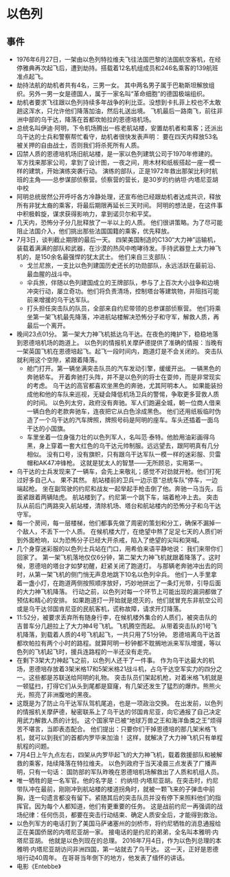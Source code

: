 # 以色列

## 事件

* 1976年6月27日，一架由以色列特拉维夫飞往法国巴黎的法国航空客机，在经停雅典再次起飞后，遭到劫持。搭载着12名机组成员和246名乘客的139航班准点起飞。
* 劫持法航的劫机者共有4名，三男一女。 其中两名男子属于巴勒斯坦解放组织。另外一男一女是德国人，属于一家名叫“革命细胞”的德国极端组织。
* 劫机者要求飞往跟以色列持续多年战争的利比亚。没想到卡扎菲上校也不太敢趟这浑水，只允许他们降落加油，然后礼送出境。 飞机最后一路南飞，前往非洲中部的乌干达，降落在首都坎帕拉的恩德培机场。
* 总统名叫伊迪·阿明，下令机场腾出一栋老航站楼，安置劫机者和乘客；还派出乌干达的士兵和警察帮忙看守，劫机者很快发表声明： 要在四天内释放53名被关押的自由战士，否则我们将杀死所有人质。
* 囚禁人质的恩德培机场旧航站楼，是一家以色列建筑公司于1970年修建的。 军方找来那家公司，拿到了设计图，一夜之间，用木材和纸板搭起一座一模一样的建筑，开始演练突袭行动。 演练的部队，正是1972年救出那架比利时航班的主角——总参谋部侦察营。侦察营的营长，是30岁的约纳坦·内塔尼亚胡中校
* 阿明总统居然公开呼吁各方冷静处理，还宣布他已经跟劫机者达成共识，释放所有非犹太裔的乘客，将最后期限再延长三天时间。 阿明的想法是，在这件事中积极斡旋，谋求获得影响力，拿到诺贝尔和平奖。
* 几天内，恐怖分子分几批释放了一半以上的人质。 他们很讲策略。为了尽可能阻止法国介入，他们挑出那些法国国籍的乘客，优先释放。
* 7月3日，谈判截止期限的最后一天。 四架美国制造的C130“大力神”运输机，装载着满满的部队和武器，在沙漠的热风中咆哮待发。手持武器登上大力神飞机的，是150余名最强悍的犹太武士。 他们来自三支部队：
    - 戈兰尼旅，一支比以色列建国历史还长的功勋部队，永远活跃在最前沿、最血腥的战斗中。
    - 伞兵旅，伴随以色列建国成立的王牌部队，参与了上百次大小战争和边境冲突行动，屡立奇功。他们将负责清场，控制塔台等建筑物，并阻挡可能前来增援的乌干达军队。
    - 打头担任突击队的队员，全部来自约尼带领的总参谋部侦察营。 他们将乘坐第一架飞机最先降落，冲进航站楼解决恐怖分子和守军，解救人质，再最后一个离开。
* 晚间23点01分。 第一架大力神飞机抵达乌干达。在夜色的掩护下，稳稳地落到恩德培机场的跑道上。 以色列的情报机关摩萨德提供了准确的情报：当晚有一架英国飞机在恩德培起飞。起飞一段时间内，跑道灯是不会关闭的。 突击队就利用这个空隙，紧跟着降落。
    - 舱门打开。第一辆坐满突击队员的汽车发动引擎，缓缓开出。 一辆黑色的奔驰轿车。 开着奔驰打头阵，并不是以色列的将士在耍帅，而是非常现实的考虑。 乌干达的高官都喜欢坐黑色的奔驰，尤其阿明本人。 如果能装扮成他和他的车队来巡视，无疑会降低机场卫兵的警惕，争取更多营救人质的时间。 以色列太穷，政府没有奔驰。军人们跑遍全城，朝一位商人借来一辆白色的老款奔驰车，连夜把它从白色涂成黑色。 他们还用纸板临时伪造了一个乌干达的汽车牌照，牌照号码是阿明的座车。车头还插着一面乌干达的小国旗。
    - 车里坐着一位身强力壮的以色列军人，名叫范·泰特。他脸用油彩画得乌黑，身上穿着一套大红色的乌干达元帅制服。远远望去，跟阿明真有几分相似。 没有口号，没有旗帜，只有跟乌干达军队一模一样的迷彩服、贝雷帽和AK47冲锋枪。 这就是犹太人的智慧——无所顾忌，实用第一。
* 乌干达的士兵发现来了一辆车，会先上来敬礼；感觉不对劲就开枪。他们打死过好多自己人。 果不其然。 航站楼前的卫兵一边示意“总统车队”停车，一边端起枪。 坐在副驾驶的约尼和战友一起举起手枪击倒了他。奔驰一马当先，后面紧跟着两辆陆虎。 航站楼到了。约尼第一个跳下车，端着枪冲上去。 突击队从前后门两路突入航站楼，清除机场、塔台和航站楼内的恐怖分子和乌干达守军。
* 每一个房间，每一层楼梯，他们都事先做了周密的策划和分工，确保不漏掉一个敌人，不丢下一个人质。 在候机楼大厅，在绝望中熬了足足七天的人质们听到外面枪响，以为恐怖分子已经大开杀戒，陷入了绝望的尖叫和哭喊。
* 几个身穿迷彩服的以色列士兵站在门口，用希伯来语平静地说： 我们来带你们回家了。 第一架飞机落地仅仅6分钟，第二架大力神飞机就跟着降落了。这时候，恩德培的塔台才如梦初醒，赶紧关闭了跑道灯。 与那辆老奔驰冲出去的同时，从第一架飞机的侧门悄无声息地跳下10名以色列伞兵。 他们一人手里拿着一盏小灯，在跑道两侧按照顺序放好，巧妙地拼出了一条灯光带，引导后面的大力神飞机降落。 行动之前，以色列对每一个环节上可能出现的漏洞都做了预估和精心的安排。 如果跑道灯一开始就是熄灭的，他们就冒充东非航空公司或是乌干达邻国肯尼亚的民航客机，谎称故障，请求开灯降落。
* 11:52分，被要求丢弃所有随身行李，在候机楼外集合的人质们，被突击队的吉普车分几趟拉上了大力神4号飞机。飞机腾空而起。 从带着突击队的1号飞机降落，到载着人质的4号飞机起飞，一共只用了51分钟。 恩德培离乌干达首都坎帕拉有两个小时的路程。就算阿明一秒钟都不耽搁地派来军队增援，等以色列的飞机起飞时，援兵连路程的一半还没有走完。
* 在剩下3架大力神起飞之前，以色列人还干了一件事。 作为乌干达最大的机场，恩德培存放着3架米格17和5架米格21战斗机，占乌干达空军实力的四分之一。这些都是苏联送给阿明的礼物。 突击队员们架起机枪，对着米格飞机就是一顿猛扫，打得它们从头到尾都是窟窿，有几架还发生了猛烈的爆炸。熊熊火光，照亮了非洲腹地的黑夜。
* 这既是为了防止乌干达军队驾机尾追，也是一项政治交换。 在出发前，以色列的情报机关摩萨德，秘密联系上了乌干达的邻国肯尼亚，向它通报了自己决定用武力解救人质的计划。 这个国家早已被“地球万兽之王和海洋鱼类之王”烦得苦不堪言，当即表态配合。 他们提出：只要你们干掉恩德培的那几架米格飞机，就可以到我们的首都内罗毕来加油！ 这样，就解决了大力神飞机只有单程航程的问题。
* 7月4日上午九点左右，四架从内罗毕起飞的大力神飞机，载着救援部队和被解救的乘客，陆续降落在特拉维夫。 以色列政府于当天凌晨三点发表了广播声明，只有一句话： 国防部的军队昨晚在恩德培机场解救出了人质和机组人员。
* 唯一牺牲的是一名军官。他的名字是： 约纳坦·内塔尼亚胡。在突击时，约尼带队冲在最前，刚刚冲到航站楼的楼道拐角时，就被一颗飞来的子弹击中前胸，连一句遗言都没有留下。紧随其后的突击队员并没有停下来照料他们的指挥官。因为每个人都知道，他们有更重要的任务。 这是战前约尼一再强调的战场纪律：任何伤员，都要在突击行动结束、确定人质安全后，才能得到救治。
* 以色列军方的电话打到了美国马萨诸塞州的剑桥市，将约尼牺牲的消息通报给正在美国侨居的内塔尼亚胡一家。 接电话的是约尼的弟弟，全名叫本雅明·内塔尼亚胡。 他就是以色列现在的总理。 2016年7月4日，作为以色列总理的本雅明·内塔尼亚胡访问非洲四国，第一站就去了乌干达。 这一天，正好是恩德培行动40周年。 在哥哥当年倒下的地方，他发表了缅怀的讲话。
* 电影《Entebbe》
